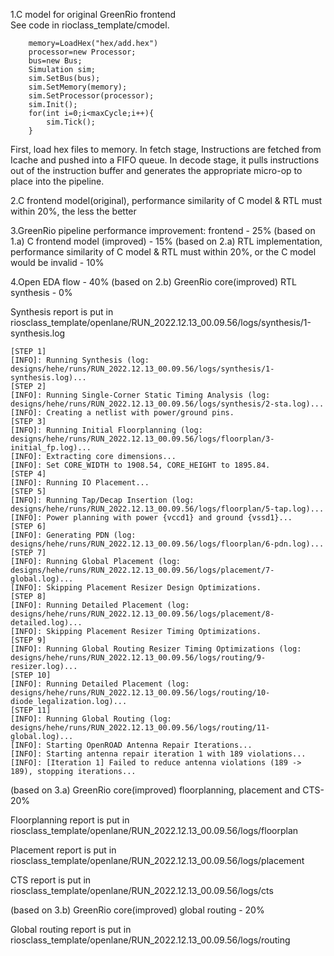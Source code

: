 1.C model for original GreenRio frontend  
See code in rioclass_template/cmodel.

```
    memory=LoadHex("hex/add.hex")
    processor=new Processor;
    bus=new Bus;
    Simulation sim;
    sim.SetBus(bus);
    sim.SetMemory(memory);
    sim.SetProcessor(processor);
    sim.Init();
    for(int i=0;i<maxCycle;i++){
        sim.Tick();
    }
```

First, load hex files to memory. In fetch stage, Instructions are fetched from Icache and pushed into a FIFO queue. In decode stage, it pulls instructions out of the instruction buffer and generates the appropriate micro-op to place into the pipeline.

2.C frontend model(original), performance similarity of C model & RTL must within 20%, the less the better


3.GreenRio pipeline performance improvement: frontend - 25%
(based on 1.a) C frontend model (improved) - 15%
(based on 2.a) RTL implementation, performance similarity of C model & RTL must within 20%, or the C model would be invalid - 10%  

4.Open EDA flow - 40%
(based on 2.b) GreenRio core(improved) RTL synthesis - 0%  

Synthesis report is put in riosclass_template/openlane/RUN_2022.12.13_00.09.56/logs/synthesis/1-synthesis.log

```
[STEP 1]
[INFO]: Running Synthesis (log: designs/hehe/runs/RUN_2022.12.13_00.09.56/logs/synthesis/1-synthesis.log)...
[STEP 2]
[INFO]: Running Single-Corner Static Timing Analysis (log: designs/hehe/runs/RUN_2022.12.13_00.09.56/logs/synthesis/2-sta.log)...
[INFO]: Creating a netlist with power/ground pins.
[STEP 3]
[INFO]: Running Initial Floorplanning (log: designs/hehe/runs/RUN_2022.12.13_00.09.56/logs/floorplan/3-initial_fp.log)...
[INFO]: Extracting core dimensions...
[INFO]: Set CORE_WIDTH to 1908.54, CORE_HEIGHT to 1895.84.
[STEP 4]
[INFO]: Running IO Placement...
[STEP 5]
[INFO]: Running Tap/Decap Insertion (log: designs/hehe/runs/RUN_2022.12.13_00.09.56/logs/floorplan/5-tap.log)...
[INFO]: Power planning with power {vccd1} and ground {vssd1}...
[STEP 6]
[INFO]: Generating PDN (log: designs/hehe/runs/RUN_2022.12.13_00.09.56/logs/floorplan/6-pdn.log)...
[STEP 7]
[INFO]: Running Global Placement (log: designs/hehe/runs/RUN_2022.12.13_00.09.56/logs/placement/7-global.log)...
[INFO]: Skipping Placement Resizer Design Optimizations.
[STEP 8]
[INFO]: Running Detailed Placement (log: designs/hehe/runs/RUN_2022.12.13_00.09.56/logs/placement/8-detailed.log)...
[INFO]: Skipping Placement Resizer Timing Optimizations.
[STEP 9]
[INFO]: Running Global Routing Resizer Timing Optimizations (log: designs/hehe/runs/RUN_2022.12.13_00.09.56/logs/routing/9-resizer.log)...
[STEP 10]
[INFO]: Running Detailed Placement (log: designs/hehe/runs/RUN_2022.12.13_00.09.56/logs/routing/10-diode_legalization.log)...
[STEP 11]
[INFO]: Running Global Routing (log: designs/hehe/runs/RUN_2022.12.13_00.09.56/logs/routing/11-global.log)...
[INFO]: Starting OpenROAD Antenna Repair Iterations...
[INFO]: Starting antenna repair iteration 1 with 189 violations...
[INFO]: [Iteration 1] Failed to reduce antenna violations (189 -> 189), stopping iterations...
```

(based on 3.a) GreenRio core(improved) floorplanning, placement and CTS- 20%

Floorplanning report is put in riosclass_template/openlane/RUN_2022.12.13_00.09.56/logs/floorplan

Placement report is put in riosclass_template/openlane/RUN_2022.12.13_00.09.56/logs/placement  

CTS report is put in riosclass_template/openlane/RUN_2022.12.13_00.09.56/logs/cts

(based on 3.b) GreenRio core(improved) global routing - 20%  

Global routing report is put in riosclass_template/openlane/RUN_2022.12.13_00.09.56/logs/routing



